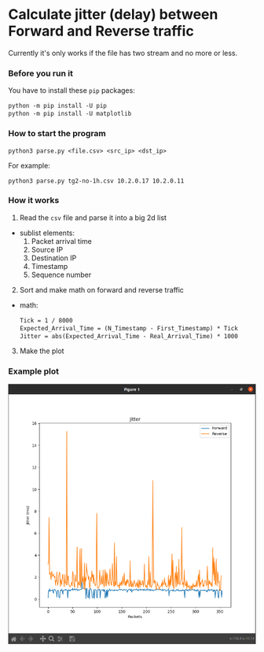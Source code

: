 # Calculate jitter (delay) between Forward and Reverse traffic

Currently it's only works if the file has two stream and no more or less.

### Before you run it

You have to install these `pip` packages: 

```
python -m pip install -U pip
python -m pip install -U matplotlib
```

### How to start the program 

```
python3 parse.py <file.csv> <src_ip> <dst_ip>
```

For example: 
```
python3 parse.py tg2-no-1h.csv 10.2.0.17 10.2.0.11
```

### How it works

1. Read the `csv` file and parse it into a big 2d list
  - sublist elements: 
    1. Packet arrival time 
    2. Source IP
    3. Destination IP
    4. Timestamp
    5. Sequence number
2. Sort and make math on forward and reverse traffic 
  - math:
    ``` 
    Tick = 1 / 8000
    Expected_Arrival_Time = (N_Timestamp - First_Timestamp) * Tick
    Jitter = abs(Expected_Arrival_Time - Real_Arrival_Time) * 1000
    ```
3. Make the plot

### Example plot

![Example](./example_plot.png)

